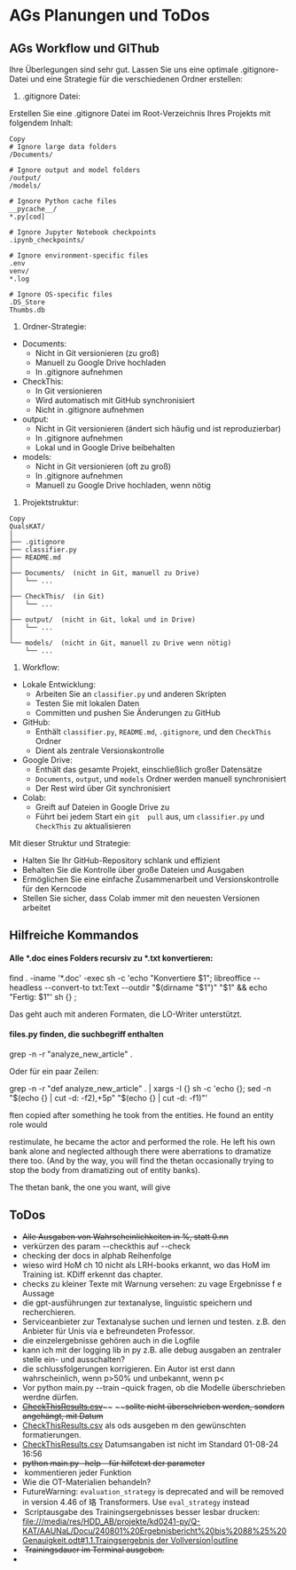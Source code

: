 # AGs Planungen und ToDos 

## AGs Workflow und GIThub

Ihre Überlegungen sind sehr gut. Lassen Sie uns eine optimale .gitignore-Datei und eine Strategie für die verschiedenen Ordner erstellen:

1. .gitignore Datei:  

Erstellen Sie eine .gitignore Datei im Root-Verzeichnis Ihres Projekts mit folgendem Inhalt:

```
Copy
# Ignore large data folders
/Documents/

# Ignore output and model folders
/output/
/models/

# Ignore Python cache files
__pycache__/
*.py[cod]

# Ignore Jupyter Notebook checkpoints
.ipynb_checkpoints/

# Ignore environment-specific files
.env
venv/
*.log

# Ignore OS-specific files
.DS_Store
Thumbs.db
```

1. Ordner-Strategie:  

- Documents:  
  - Nicht in Git 	versionieren (zu groß)  	
  - Manuell zu Google 	Drive hochladen  	
  - In .gitignore 	aufnehmen  	
- CheckThis:  
  - In Git versionieren  	
  - Wird automatisch mit 	GitHub synchronisiert  	
  - Nicht in .gitignore 	aufnehmen  	
- output:  
  - Nicht in Git 	versionieren (ändert sich häufig und ist reproduzierbar)  	
  - In .gitignore 	aufnehmen  	
  - Lokal und in Google 	Drive beibehalten  	
- models:  
  - Nicht in Git 	versionieren (oft zu groß)  	
  - In .gitignore 	aufnehmen  	
  - Manuell zu Google Drive hochladen, wenn 	nötig  	

1. Projektstruktur:  

```
Copy
QualsKAT/
│
├── .gitignore
├── classifier.py
├── README.md
│
├── Documents/  (nicht in Git, manuell zu Drive)
│   └── ...
│
├── CheckThis/  (in Git)
│   └── ...
│
├── output/  (nicht in Git, lokal und in Drive)
│   └── ...
│
└── models/  (nicht in Git, manuell zu Drive wenn nötig)
    └── ...
```

1. Workflow:  

- Lokale Entwicklung:  
  - Arbeiten Sie an 	`classifier.py` und anderen Skripten  	
  - Testen Sie mit 	lokalen Daten  	
  - Committen und pushen 	Sie Änderungen zu GitHub  	
- GitHub:  
  - Enthält 	`classifier.py`, `README.md`, 	`.gitignore`, und den `CheckThis` 	Ordner  	
  - Dient als zentrale 	Versionskontrolle  	
- Google Drive:  
  - Enthält das gesamte 	Projekt, einschließlich großer Datensätze  	
  - `Documents`, 	`output`, und `models` 	Ordner werden manuell synchronisiert  	
  - Der Rest wird über 	Git synchronisiert  	
- Colab:  
  - Greift auf Dateien in 	Google Drive zu  	
  - Führt bei jedem Start ein `git 	pull` aus, um `classifier.py` und 	`CheckThis` zu aktualisieren  	

Mit dieser Struktur und Strategie:

- Halten Sie Ihr GitHub-Repository schlank und effizient  
- Behalten Sie die Kontrolle über große Dateien und Ausgaben  
- Ermöglichen Sie eine einfache Zusammenarbeit und Versionskontrolle für den Kerncode  
- Stellen Sie sicher, dass Colab immer mit den neuesten Versionen arbeitet

## Hilfreiche Kommandos

#### Alle *.doc eines Folders recursiv zu *.txt konvertieren:

find . -iname '*.doc' -exec sh -c 'echo "Konvertiere 
 $1"; libreoffice --headless --convert-to txt:Text --outdir "$(dirname "$1")" "$1" && echo "Fertig: $1"' sh {} \;
 
 Das geht auch mit anderen Formaten, die LO-Writer unterstützt.

#### files.py finden, die suchbegriff enthalten

grep -n -r "analyze_new_article" .

Oder für ein paar Zeilen:

grep -n -r "def analyze_new_article" . | xargs -I {} sh -c 'echo {}; sed -n "$(echo {} | cut -d: -f2),+5p" "$(echo {} | cut -d: -f1)"'

 ften copied after something he took from the entities. He found an entity role would

restimulate, he became the actor and performed the role. He left his own bank alone and neglected although there were aberrations to dramatize there too. (And by the way, you will find the thetan occasionally trying to stop the body from dramatizing out of entity banks).

The thetan bank, the one you want, will give

## ToDos

- ~~Alle Ausgaben von Wahrscheinlichkeiten in %, statt 0.nn~~
- verkürzen des param --checkthis auf --check
- checking der docs in alphab Reihenfolge
- wieso wird HoM ch 10 nicht als LRH-books erkannt, wo das HoM im Training ist. KDiff erkennt das chapter.
- checks zu kleiner Texte mit Warnung versehen: zu vage Ergebnisse f e Aussage
- die gpt-ausführungen zur textanalyse, linguistic speichern und recherchieren. 
- Serviceanbieter zur Textanalyse suchen und lernen und testen. z.B. den Anbieter für Unis via e befreundeten Professor.
- die einzelergebnisse gehören auch in die Logfile
- kann ich mit der logging lib in py z.B. alle debug ausgaben an zentraler stelle ein- und ausschalten?
- die schlussfolgerungen korrigieren. Ein Autor ist erst dann wahrscheinlich, wenn p>50% und unbekannt, wenn p<
- Vor python main.py --train –quick fragen, ob die Modelle überschrieben werdne dürfen.
- [~~CheckThisResults.csv~~](https://github.com/AndreasGrosz/QualsKAT/blob/main/CheckThisResults.csv)~~ ~~~~sollte nicht überschrieben werden, sondern angehängt, mit Datum~~
- [CheckThisResults.csv](https://github.com/AndreasGrosz/QualsKAT/blob/main/CheckThisResults.csv) als ods ausgeben m den gewünschten formatierungen.
- [CheckThisResults.csv](https://github.com/AndreasGrosz/QualsKAT/blob/main/CheckThisResults.csv) Datumsangaben ist nicht im Standard 01-08-24 16:56
- ~~python main.py –help – für hilfetext der parameter~~
- ​	kommentieren jeder Funktion
- Wie die OT-Materialien behandeln?
- FutureWarning: `evaluation_strategy` is deprecated and will be removed in version 4.46 of 珞 Transformers. Use `eval_strategy` instead
- ​	Scriptausgabe des Trainingsergebnisses besser lesbar drucken: [file:///media/res/HDD_AB/projekte/kd0241-py/Q-KAT/AAUNaL/Docu/240801%20Ergebnisbericht%20bis%2088%25%20Genauigkeit.odt#1.1.Traingsergebnis 	der Vollversion|outline]()
- ​	~~Trainingsdauer im Terminal ausgeben.~~
- ​	
   
   
   
   	
